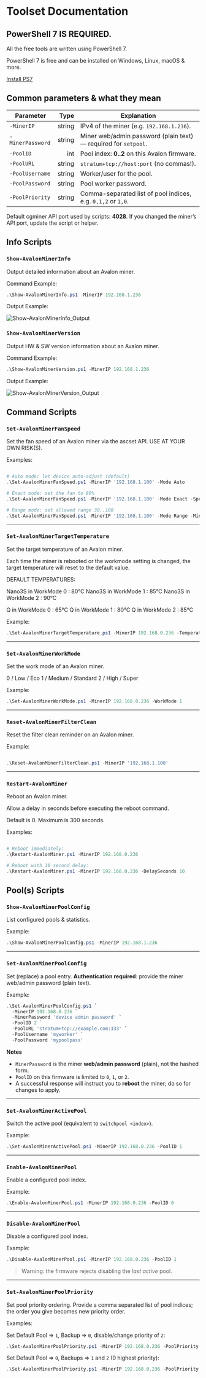 # Toolset Documentation

## PowerShell 7 IS REQUIRED.

All the free tools are written using PowerShell 7.

PowerShell 7 is free and can be installed on Windows, Linux, macOS & more.

[Install PS7](https://learn.microsoft.com/en-us/powershell/scripting/install/installing-powershell)

## Common parameters & what they mean

| Parameter        |   Type | Explanation                                                     |
|------------------|-------:|-----------------------------------------------------------------|
| `-MinerIP`       | string | IPv4 of the miner (e.g. `192.168.1.236`).                       |
| `-MinerPassword` | string | Miner web/admin password (plain text) — required for `setpool`. |
| `-PoolID`        |    int | Pool index: **0..2** on this Avalon firmware.                   |
| `-PoolURL`       | string | `stratum+tcp://host:port` (no commas!).                         |
| `-PoolUsername`  | string | Worker/user for the pool.                                       |
| `-PoolPassword`  | string | Pool worker password.                                           |
| `-PoolPriority`  | string | Comma-separated list of pool indices, e.g. `0,1,2` or `1,0`.    |

Default cgminer API port used by scripts: **4028**. If you changed the miner’s API port, update the script or helper.



## Info Scripts

### `Show-AvalonMinerInfo`

Output detailed information about an Avalon miner.

Command Example:

```powershell
.\Show-AvalonMinerInfo.ps1 -MinerIP 192.168.1.236

```

Output Example:

![Show-AvalonMinerInfo_Output](../MEDIA/Show-AvalonMinerInfo.png)


### `Show-AvalonMinerVersion`

Output HW & SW version information about an Avalon miner.

Command Example:

```powershell
.\Show-AvalonMinerVersion.ps1 -MinerIP 192.168.1.236

```

Output Example:

![Show-AvalonMinerVersion_Output](../MEDIA/Show-AvalonMinerVersion.png)



## Command Scripts

### `Set-AvalonMinerFanSpeed`

Set the fan speed of an Avalon miner via the ascset API. USE AT YOUR OWN RISK(S).

Examples:

```powershell

# Auto mode: let device auto-adjust (default)
.\Set-AvalonMinerFanSpeed.ps1 -MinerIP '192.168.1.100' -Mode Auto

# Exact mode: set the fan to 80%
.\Set-AvalonMinerFanSpeed.ps1 -MinerIP '192.168.1.100' -Mode Exact -Speed 80

# Range mode: set allowed range 30..100
.\Set-AvalonMinerFanSpeed.ps1 -MinerIP '192.168.1.100' -Mode Range -MinSpeed 30 -MaxSpeed 100

```

---

### `Set-AvalonMinerTargetTemperature`

Set the target temperature of an Avalon miner.

Each time the miner is rebooted or the workmode setting is changed, the target temperature will reset to the default value.

DEFAULT TEMPERATURES:

Nano3S in WorkMode 0 : 80°C
Nano3S in WorkMode 1 : 85°C
Nano3S in WorkMode 2 : 90°C

Q in WorkMode 0      : 65°C
Q in WorkMode 1      : 80°C
Q in WorkMode 2      : 85°C

Example:

```powershell
.\Set-AvalonMinerTargetTemperature.ps1 -MinerIP 192.168.0.236 -Temperature 75

```

---

### `Set-AvalonMinerWorkMode`

Set the work mode of an Avalon miner.

0 / Low / Eco
1 / Medium / Standard
2 / High / Super

Example:

```powershell
.\Set-AvalonMinerWorkMode.ps1 -MinerIP 192.168.0.236 -WorkMode 1

```

---

### `Reset-AvalonMinerFilterClean`

Reset the filter clean reminder on an Avalon miner.

Example:

```powershell

.\Reset-AvalonMinerFilterClean.ps1 -MinerIP '192.168.1.100'

```

---

### `Restart-AvalonMiner`

Reboot an Avalon miner.

Allow a delay in seconds before executing the reboot command.

Default is 0. Maximum is 300 seconds.

Examples:

```powershell

# Reboot immediately:
.\Restart-AvalonMiner.ps1 -MinerIP 192.168.0.236

# Reboot with 10 second delay:
.\Restart-AvalonMiner.ps1 -MinerIP 192.168.0.236 -DelaySeconds 10

```


## Pool(s) Scripts

### `Show-AvalonMinerPoolConfig`

List configured pools & statistics.

Example:

```powershell
.\Show-AvalonMinerPoolConfig.ps1 -MinerIP 192.168.1.236
```

---

### `Set-AvalonMinerPoolConfig`

Set (replace) a pool entry. **Authentication required**: provide the miner web/admin password (plain text).

Example:

```powershell
.\Set-AvalonMinerPoolConfig.ps1 `
  -MinerIP 192.168.0.236 `
  -MinerPassword 'device admin password' `
  -PoolID 2 `
  -PoolURL 'stratum+tcp://example.com:333' `
  -PoolUsername 'myworker' `
  -PoolPassword 'mypoolpass'
```

**Notes**

* `MinerPassword` is the miner **web/admin password** (plain), not the hashed form.
* `PoolID` on this firmware is limited to `0`, `1`, or `2`.
* A successful response will instruct you to **reboot** the miner; do so for changes to apply.

---

### `Set-AvalonMinerActivePool`

Switch the active pool (equivalent to `switchpool <index>`).

Example:

```powershell
.\Set-AvalonMinerActivePool.ps1 -MinerIP 192.168.0.236 -PoolID 1
```

---

### `Enable-AvalonMinerPool`

Enable a configured pool index.

Example:

```powershell
.\Enable-AvalonMinerPool.ps1 -MinerIP 192.168.0.236 -PoolID 0
```

---

### `Disable-AvalonMinerPool`

Disable a configured pool index.

Example:

```powershell
.\Disable-AvalonMinerPool.ps1 -MinerIP 192.168.0.236 -PoolID 1
```

> Warning: the firmware rejects disabling the *last active* pool.

---

### `Set-AvalonMinerPoolPriority`

Set pool priority ordering. Provide a comma separated list of pool indices; the order you give becomes new priority order.

Examples:

Set Default Pool => `1`, Backup => `0`, disable/change priority of `2`:

```powershell
.\Set-AvalonMinerPoolPriority.ps1 -MinerIP 192.168.0.236 -PoolPriority '1,0'
```

Set Default Pool => `0`, Backups => `1` and `2` (0 highest priority):

```powershell
.\Set-AvalonMinerPoolPriority.ps1 -MinerIP 192.168.0.236 -PoolPriority '0,1,2'
```

